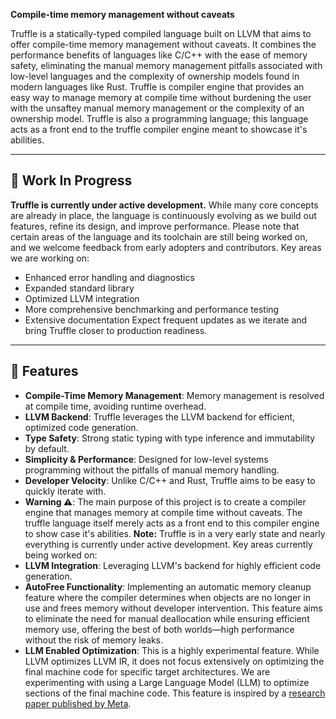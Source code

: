 **Compile-time memory management without caveats**

Truffle is a statically-typed compiled language built on LLVM that aims to offer compile-time memory management without caveats. It combines the performance benefits of languages like C/C++ with the ease of memory safety, eliminating the manual memory management pitfalls associated with low-level languages and the complexity of ownership models found in modern languages like Rust.
Truffle is compiler engine that provides an easy way to manage memory at compile time without burdening the user with the unsaftey manual memory management or the complexity of an ownership model. Truffle is also a programming language; this language acts as a front end to the truffle compiler engine meant to showcase it's abilities. 

---

## 🚧 Work In Progress

**Truffle is currently under active development.** While many core concepts are already in place, the language is continuously evolving as we build out features, refine its design, and improve performance. Please note that certain areas of the language and its toolchain are still being worked on, and we welcome feedback from early adopters and contributors.
Key areas we are working on:
- Enhanced error handling and diagnostics
- Expanded standard library
- Optimized LLVM integration
- More comprehensive benchmarking and performance testing
- Extensive documentation
Expect frequent updates as we iterate and bring Truffle closer to production readiness.

---
## 🚀 Features
- **Compile-Time Memory Management**: Memory management is resolved at compile time, avoiding runtime overhead.
- **LLVM Backend**: Truffle leverages the LLVM backend for efficient, optimized code generation.
- **Type Safety**: Strong static typing with type inference and immutability by default.
- **Simplicity & Performance**: Designed for low-level systems programming without the pitfalls of manual memory handling.
- **Developer Velocity**: Unlike C/C++ and Rust, Truffle aims to be easy to quickly iterate with.
- **Warning ⚠️**: The main purpose of this project is to create a compiler engine that manages memory at compile time without caveats. The truffle language itself merely acts as a front end to this compiler engine to show case it's abilities. 
**Note:** Truffle is in a very early state and nearly everything is currently under active development.
Key areas currently being worked on:
- **LLVM Integration**: Leveraging LLVM's backend for highly efficient code generation.
- **AutoFree Functionality**: Implementing an automatic memory cleanup feature where the compiler determines when objects are no longer in use and frees memory without developer intervention. This feature aims to eliminate the need for manual deallocation while ensuring efficient memory use, offering the best of both worlds—high performance without the risk of memory leaks.
- **LLM Enabled Optimization**: This is a highly experimental feature. While LLVM optimizes LLVM IR, it does not focus extensively on optimizing the final machine code for specific target architectures. We are experimenting with using a Large Language Model (LLM) to optimize sections of the final machine code. This feature is inspired by a [research paper published by Meta](https://ai.meta.com/research/publications/meta-large-language-model-compiler-foundation-models-of-compiler-optimization/). 
